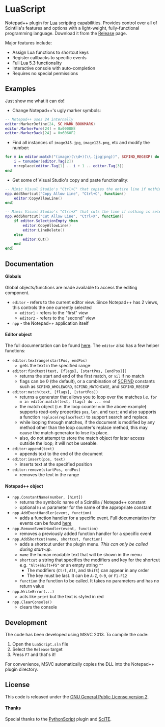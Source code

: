 # LuaScript
Notepad++ plugin for [Lua](http://www.lua.org/) scripting capabilities. Provides control over all of Scintilla's features and options with a light-weight, fully-functional programming language. Download it from the [Release](https://github.com/dail8859/LuaScript/releases) page.

Major features include:

- Assign Lua functions to shortcut keys
- Register callbacks to specific events
- Full Lua 5.3 functionality
- Interactive console with auto-completion
- Requires no special permissions

## Examples
Just show me what it can do!

- Change Notepad++'s ugly marker symbols:
```lua
-- Notepad++ uses 24 internally
editor:MarkerDefine(24, SC_MARK_BOOKMARK)
editor.MarkerFore[24] = 0x0000EE
editor.MarkerBack[24] = 0x6060F2
```

- Find all instances of `image345.jpg`, `image123.png`, etc and modify the number:
```lua
for m in editor:match("(image)(\\d+)(\\.(jpg|png))", SCFIND_REGEXP) do
    i = tonumber(editor.Tag[2])
    m:replace(editor.Tag[1] .. i + 1 .. editor.Tag[3])
end
```

- Get some of Visual Studio's copy and paste functionality:
```lua
-- Mimic Visual Studio's "Ctrl+C" that copies the entire line if nothing is selected
npp.AddShortcut("Copy Allow Line", "Ctrl+C", function()
	editor:CopyAllowLine()
end)

-- Mimic Visual Studio's "Ctrl+X" that cuts the line if nothing is selected
npp.AddShortcut("Cut Allow Line", "Ctrl+X", function()
	if editor.SelectionEmpty then
		editor:CopyAllowLine()
		editor:LineDelete()
	else
		editor:Cut()
	end
end)
```

## Documentation
#### Globals
Global objects/functions are made available to access the editing component.
- `editor` - refers to the current editor view. Since Notepad++ has 2 views, this controls the one currently selected
  - `editor1` - refers to the "first" view
  - `editor2` - refers to the "second" view
- `npp` - the Notepad++ application itself

#### Editor object
The full documentation can be found [here](/doc/editor.md). The `editor` also has a few helper functions:
- `editor:textrange(startPos, endPos)`
  - gets the text in the specified range
- `editor:findtext(text, [flags], [startPos, [endPos]])`
  - returns the start and end of the first match, or `nil` if no match
  - flags can be 0 (the default), or a combination of [SCFIND](http://www.scintilla.org/ScintillaDoc.html#searchFlags) constants such as `SCFIND_WHOLEWORD`, `SCFIND_MATCHCASE`, and `SCFIND_REGEXP`
- `editor:match(text, [flags], [startPos])`
  - returns a generator that allows you to loop over the matches i.e. `for m in editor:match(text, flags) do ... end`
  - the match object (i.e. the loop counter `m` in the above example) supports read-only properties `pos`, `len`, and `text`; and also supports a function `replace(replaceText)` to support search and replace.
  - while looping through matches, if the document is modified by any method other than the loop counter's replace method, this may cause the match generator to lose its place.
  - also, do not attempt to store the match object for later access outside the loop; it will not be useable.
- `editor:append(text)`
  - appends text to the end of the document
- `editor:insert(pos, text)`
  - inserts text at the specified position
- `editor:remove(startPos, endPos)`
  - removes the text in the range

#### Notepad++ object
- `npp.ConstantName(number, [hint])`
  - returns the symbolic name of a Scintilla / Notepad++ constant
  - optional `hint` parameter for the name of the appropriate constant
- `npp.AddEventHandler(event, function)`
  - adds a function handler for a specific event. Full documentation for events can be found [here](/doc/events.md)
- `npp.RemoveEventHandler(event, function)`
  - removes a previously added function handler for a specific event
- `npp.AddShortcut(name, shortcut, function)`
  - adds a shortcut under the plugin menu. *This can only be called during start-up.*
  - `name` the human readable text that will be shown in the menu
  - `shortcut` a string that specifies the modifiers and key for the shortcut e.g. `"Alt+Shift+F5"` or an empty string `""`
    - The modifiers (`Ctrl`, `Alt`, and `Shift`) can appear in any order
    - The key must be last. It can be `A-Z`, `0-9`, or `F1-F12`
  - `function` the function to be called. It takes no parameters and has no return value
- `npp.WriteError(...)`
  - acts like `print` but the text is styled in red
- `npp.ClearConsole()`
  - clears the console

## Development
The code has been developed using MSVC 2013. To compile the code:

1. Open the `LuaScript.sln` file
2. Select the `Release` target
3. Press `F7` and that's it!

For convenience, MSVC automatically copies the DLL into the Notepad++ plugin directory. 

## License
This code is released under the [GNU General Public License version 2](http://www.gnu.org/licenses/gpl-2.0.txt).

#### Thanks
Special thanks to the [PythonScript](https://github.com/bruderstein/PythonScript) plugin and [SciTE](http://www.scintilla.org/SciTE.html).
